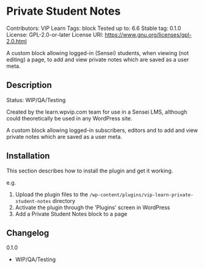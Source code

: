 # Private Student Notes
Contributors:      VIP Learn
Tags:              block
Tested up to:      6.6
Stable tag:        0.1.0
License:           GPL-2.0-or-later
License URI:       https://www.gnu.org/licenses/gpl-2.0.html

A custom block allowing logged-in (Sensei) students, when viewing (not editing) a page, to add and view private notes which are saved as a user meta.

## Description

Status: WIP/QA/Testing

Created by the learn.wpvip.com team for use in a Sensei LMS, although could theoretically be used in any WordPress site.

A custom block allowing logged-in subscribers, editors and to add and view private notes which are saved as a user meta.

## Installation

This section describes how to install the plugin and get it working.

e.g.

1. Upload the plugin files to the `/wp-content/plugins/vip-learn-private-student-notes` directory
1. Activate the plugin through the 'Plugins' screen in WordPress
1. Add a Private Student Notes block to a page

## Changelog

0.1.0
* WIP/QA/Testing


